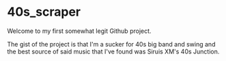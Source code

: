 # 40s_scraper

 Welcome to my first somewhat legit Github project.  
 
 The gist of the project is that I'm a sucker for 40s big band and swing and the best source of said music that I've found was Siruis XM's 40s Junction.
